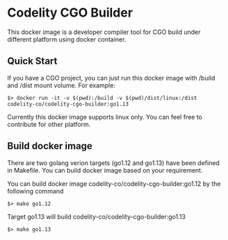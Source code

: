 # Codelity CGO Builder

This docker image is a developer compiler tool for CGO build under different platform using docker container.

## Quick Start

If you have a CGO project, you can just run this docker image with /build and /dist mount volume.  For example:

```
$> docker run -it -v $(pwd):/build -v $(pwd)/dist/linux:/dist codelity-co/codelity-cgo-builder:go1.13
```

Currently this docker image supports linux only.  You can feel free to contribute for other platform.

## Build docker image

There are two golang verion targets (go1.12 and go1.13) have been defined in Makefile.  You can build docker image based on your requirement.

You can build docker image codelity-co/codelity-cgo-builder:go1.12 by the following command

```
$> make go1.12
```

Target go1.13 will build codelity-co/codelity-cgo-builder:go1.13

```
$> make go1.13
```